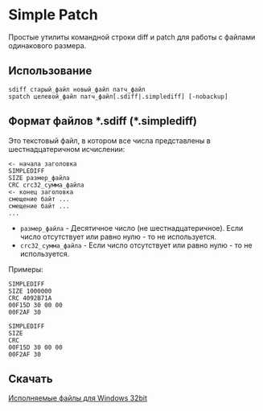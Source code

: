 Simple Patch
============

Простые утилиты командной строки diff и patch для работы с файлами одинакового размера.

## Использование ##

    sdiff старый_файл новый_файл патч_файл
    spatch целевой_файл патч_файл[.sdiff|.simplediff] [-nobackup]

## Формат файлов \*.sdiff (\*.simplediff) ##

Это текстовый файл, в котором все числа представлены в шестнадцатеричном исчислении:

    <- начала заголовка
    SIMPLEDIFF
    SIZE размер_файла
    CRC crc32_сумма_файла
    <- конец заголовка
    смещение байт ...
    смещение байт ...
    ...

- `размер_файла` - Десятичное число (не шестнадцатеричное). Если число отсутствует или равно нулю - то не используется.
- `crc32_сумма_файла` - Если число отсутствует или равно нулю - то не используется.

Примеры:

    SIMPLEDIFF
    SIZE 1000000
    CRC 4092B71A
    00F15D 30 00 00
    00F2AF 30

    SIMPLEDIFF
    SIZE
    CRC
    00F15D 30 00 00
    00F2AF 30

## Скачать ##

[Исполняемые файлы для Windows 32bit](http://ge.tt/7Etqtra)
